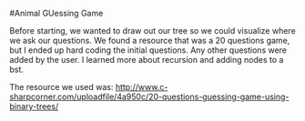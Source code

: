 #Animal GUessing Game

Before starting, we wanted to draw out our tree so we could visualize where we ask our questions. We found a resource that was a 20 questions game, but I ended up hard coding the initial questions. Any other questions were added by the user. I learned more about recursion and adding nodes to a bst.

The resource we used was:
http://www.c-sharpcorner.com/uploadfile/4a950c/20-questions-guessing-game-using-binary-trees/